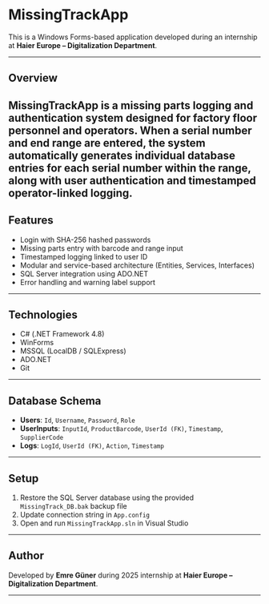 # MissingTrackApp

This is a Windows Forms-based application developed during an internship at **Haier Europe – Digitalization Department**.

---

## Overview

MissingTrackApp is a missing parts logging and authentication system designed for factory floor personnel and operators. When a serial number and end range are entered, the system automatically generates individual database entries for each serial number within the range, along with user authentication and timestamped operator-linked logging.
---

## Features

- Login with SHA-256 hashed passwords  
- Missing parts entry with barcode and range input  
- Timestamped logging linked to user ID  
- Modular and service-based architecture (Entities, Services, Interfaces)  
- SQL Server integration using ADO.NET  
- Error handling and warning label support

---

## Technologies

- C# (.NET Framework 4.8)  
- WinForms  
- MSSQL (LocalDB / SQLExpress)  
- ADO.NET  
- Git

---

## Database Schema

- **Users**: `Id`, `Username`, `Password`, `Role`  
- **UserInputs**: `InputId`, `ProductBarcode`, `UserId (FK)`, `Timestamp`, `SupplierCode`  
- **Logs**: `LogId`, `UserId (FK)`, `Action`, `Timestamp`

---

## Setup

1. Restore the SQL Server database using the provided `MissingTrack_DB.bak` backup file
2. Update connection string in `App.config`
3. Open and run `MissingTrackApp.sln` in Visual Studio

---

## Author

Developed by **Emre Güner** during 2025 internship at **Haier Europe – Digitalization Department**.

---
